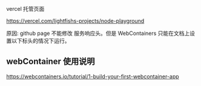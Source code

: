 vercel 托管页面

https://vercel.com/lightfishs-projects/node-playground

原因: github page 不能修改 服务响应头。但是 WebContainers 只能在文档上设置以下标头的情况下运行。

## webContainer 使用说明

https://webcontainers.io/tutorial/1-build-your-first-webcontainer-app
